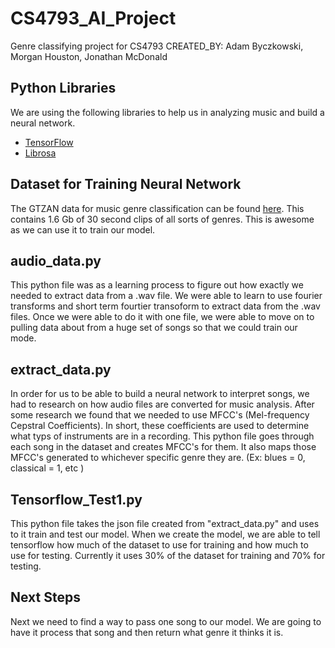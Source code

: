 # CS4793_AI_Project
Genre classifying project for CS4793
CREATED_BY: Adam Byczkowski, Morgan Houston, Jonathan McDonald


## Python Libraries
We are using the following libraries to help us in analyzing music and build a neural network. 
* [TensorFlow](https://www.tensorflow.org/)
* [Librosa](https://github.com/librosa/librosa)

## Dataset for Training Neural Network
The GTZAN data for music genre classification can be found [here](https://www.kaggle.com/andradaolteanu/gtzan-dataset-music-genre-classification). This contains 1.6 Gb of 30 second clips of all sorts of genres. This is awesome as we can use it to train our model. 


## audio_data.py
This python file was as a learning process to figure out how exactly we needed to extract data from a .wav file. We were able to learn to use fourier transforms and short term fourtier transoform to extract data from the .wav files. Once we were able to do it with one file, we were able to move on to pulling data about from a huge set of songs so that we could train our mode. 

## extract_data.py 
In order for us to be able to build a neural network to interpret songs, we had to research on how audio files are converted for music analysis. After some research we found that we needed to use MFCC's (Mel-frequency Cepstral Coefficients). In short, these coefficients are used to determine what typs of instruments are in a recording. This python file goes through each song in the dataset and creates MFCC's for them. It also maps those MFCC's generated to whichever specific genre they are. (Ex: blues = 0, classical = 1, etc ) 

## Tensorflow_Test1.py
This python file takes the json file created from "extract_data.py" and uses to it train and test our model. When we create the model, we are able to tell tensorflow how much of the dataset to use for training and how much to use for testing. Currently it uses 30% of the dataset for training and 70% for testing.

## Next Steps
Next we need to find a way to pass one song to our model. We are going to have it process that song and then return what genre it thinks it is. 